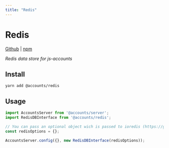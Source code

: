 ```yaml
---
title: "Redis"
---
```


# Redis

[Github](https://github.com/js-accounts/redis) |
[npm](https://www.npmjs.com/package/@accounts/redis)

_Redis data store for js-accounts_

## Install

```
yarn add @accounts/redis
```

## Usage

```javascript
import AccountsServer from '@accounts/server';
import RedisDBInterface from '@accounts/redis';

// You can pass an optional object wich is passed to ioredis (https://github.com/luin/ioredis)
const redisOptions = {};

AccountsServer.config({}, new RedisDBInterface(redisOptions));
```
